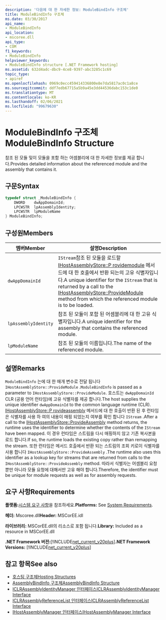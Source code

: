 ```yaml
---
description: '다음에 대 한 자세한 정보: ModuleBindInfo 구조체'
title: ModuleBindInfo 구조체
ms.date: 03/30/2017
api_name:
- ModuleBindInfo
api_location:
- mscoree.dll
api_type:
- COM
f1_keywords:
- ModuleBindInfo
helpviewer_keywords:
- ModuleBindInfo structure [.NET Framework hosting]
ms.assetid: 632d4adc-dbc9-4ce8-9397-abc3285c1c69
topic_type:
- apiref
ms.openlocfilehash: 0969c0ecc459414336800e8e7da5817ac0c1a8ce
ms.sourcegitcommit: ddf7edb67715a5b9a45e3dd44536dabc153c1de0
ms.translationtype: MT
ms.contentlocale: ko-KR
ms.lasthandoff: 02/06/2021
ms.locfileid: "99679630"
---
```

# <a name="modulebindinfo-structure"></a><span data-ttu-id="c6e11-103">ModuleBindInfo 구조체</span><span class="sxs-lookup"><span data-stu-id="c6e11-103">ModuleBindInfo Structure</span></span>

<span data-ttu-id="c6e11-104">참조 된 모듈 및이 모듈을 포함 하는 어셈블리에 대 한 자세한 정보를 제공 합니다.</span><span class="sxs-lookup"><span data-stu-id="c6e11-104">Provides detailed information about the referenced module and the assembly that contains it.</span></span>  
  
## <a name="syntax"></a><span data-ttu-id="c6e11-105">구문</span><span class="sxs-lookup"><span data-stu-id="c6e11-105">Syntax</span></span>  
  
```cpp  
typedef struct _ModuleBindInfo {  
    DWORD    dwAppDomainId;  
    LPCWSTR  lpAssemblyIdentity;  
    LPCWSTR  lpModuleName  
} ModuleBindInfo;  
```  
  
## <a name="members"></a><span data-ttu-id="c6e11-106">구성원</span><span class="sxs-lookup"><span data-stu-id="c6e11-106">Members</span></span>  
  
|<span data-ttu-id="c6e11-107">멤버</span><span class="sxs-lookup"><span data-stu-id="c6e11-107">Member</span></span>|<span data-ttu-id="c6e11-108">설명</span><span class="sxs-lookup"><span data-stu-id="c6e11-108">Description</span></span>|  
|------------|-----------------|  
|`dwAppDomainId`|<span data-ttu-id="c6e11-109">`IStream`참조 된 모듈을 로드할 [IHostAssemblyStore::P rovidemodule](ihostassemblystore-providemodule-method.md) 메서드에 대 한 호출에서 반환 되는의 고유 식별자입니다.</span><span class="sxs-lookup"><span data-stu-id="c6e11-109">A unique identifier for the `IStream` that is returned by a call to the [IHostAssemblyStore::ProvideModule](ihostassemblystore-providemodule-method.md) method from which the referenced module is to be loaded.</span></span>|  
|`lpAssemblyIdentity`|<span data-ttu-id="c6e11-110">참조 된 모듈이 포함 된 어셈블리에 대 한 고유 식별자입니다.</span><span class="sxs-lookup"><span data-stu-id="c6e11-110">A unique identifier for the assembly that contains the referenced module.</span></span>|  
|`lpModuleName`|<span data-ttu-id="c6e11-111">참조 된 모듈의 이름입니다.</span><span class="sxs-lookup"><span data-stu-id="c6e11-111">The name of the referenced module.</span></span>|  
  
## <a name="remarks"></a><span data-ttu-id="c6e11-112">설명</span><span class="sxs-lookup"><span data-stu-id="c6e11-112">Remarks</span></span>  

 <span data-ttu-id="c6e11-113">`ModuleBindInfo` 는에 대 한 매개 변수로 전달 됩니다 `IHostAssemblyStore::ProvideModule` .</span><span class="sxs-lookup"><span data-stu-id="c6e11-113">`ModuleBindInfo` is passed as a parameter to `IHostAssemblyStore::ProvideModule`.</span></span> <span data-ttu-id="c6e11-114">호스트는 `dwAppDomainId` CLR (공용 언어 런타임)에 고유 식별자를 제공 합니다.</span><span class="sxs-lookup"><span data-stu-id="c6e11-114">The host supplies the unique identifier `dwAppDomainId` to the common language runtime (CLR).</span></span> <span data-ttu-id="c6e11-115">[IHostAssemblyStore::P rovideassembly](ihostassemblystore-provideassembly-method.md) 메서드에 대 한 호출이 반환 된 후 런타임은 식별자를 사용 하 여의 내용이 매핑 되었는지 여부를 확인 합니다 `IStream` .</span><span class="sxs-lookup"><span data-stu-id="c6e11-115">After a call to the [IHostAssemblyStore::ProvideAssembly](ihostassemblystore-provideassembly-method.md) method returns, the runtime uses the identifier to determine whether the contents of the `IStream` have been mapped.</span></span> <span data-ttu-id="c6e11-116">이 경우 런타임은 스트림을 다시 매핑하지 않고 기존 복사본을 로드 합니다.</span><span class="sxs-lookup"><span data-stu-id="c6e11-116">If so, the runtime loads the existing copy rather than remapping the stream.</span></span> <span data-ttu-id="c6e11-117">또한 런타임은 메서드 호출에서 반환 되는 스트림의 조회 키로이 식별자를 사용 합니다 `IHostAssemblyStore::ProvideAssembly` .</span><span class="sxs-lookup"><span data-stu-id="c6e11-117">The runtime also uses this identifier as a lookup key for streams that are returned from calls to the `IHostAssemblyStore::ProvideAssembly` method.</span></span> <span data-ttu-id="c6e11-118">따라서 식별자는 어셈블리 요청 뿐만 아니라 모듈 요청에 대해서만 고유 해야 합니다.</span><span class="sxs-lookup"><span data-stu-id="c6e11-118">Therefore, the identifier must be unique for module requests as well as for assembly requests.</span></span>  
  
## <a name="requirements"></a><span data-ttu-id="c6e11-119">요구 사항</span><span class="sxs-lookup"><span data-stu-id="c6e11-119">Requirements</span></span>  

 <span data-ttu-id="c6e11-120">**플랫폼:**[시스템 요구 사항](../../get-started/system-requirements.md)을 참조하세요.</span><span class="sxs-lookup"><span data-stu-id="c6e11-120">**Platforms:** See [System Requirements](../../get-started/system-requirements.md).</span></span>  
  
 <span data-ttu-id="c6e11-121">**헤더:** Mscoree.dll</span><span class="sxs-lookup"><span data-stu-id="c6e11-121">**Header:** MSCorEE.idl</span></span>  
  
 <span data-ttu-id="c6e11-122">**라이브러리:** MSCorEE.dll의 리소스로 포함 됩니다.</span><span class="sxs-lookup"><span data-stu-id="c6e11-122">**Library:** Included as a resource in MSCorEE.dll</span></span>  
  
 <span data-ttu-id="c6e11-123">**.NET Framework 버전:**[!INCLUDE[net_current_v20plus](../../../../includes/net-current-v20plus-md.md)]</span><span class="sxs-lookup"><span data-stu-id="c6e11-123">**.NET Framework Versions:** [!INCLUDE[net_current_v20plus](../../../../includes/net-current-v20plus-md.md)]</span></span>  
  
## <a name="see-also"></a><span data-ttu-id="c6e11-124">참고 항목</span><span class="sxs-lookup"><span data-stu-id="c6e11-124">See also</span></span>

- [<span data-ttu-id="c6e11-125">호스팅 구조체</span><span class="sxs-lookup"><span data-stu-id="c6e11-125">Hosting Structures</span></span>](hosting-structures.md)
- [<span data-ttu-id="c6e11-126">AssemblyBindInfo 구조체</span><span class="sxs-lookup"><span data-stu-id="c6e11-126">AssemblyBindInfo Structure</span></span>](assemblybindinfo-structure.md)
- [<span data-ttu-id="c6e11-127">ICLRAssemblyIdentityManager 인터페이스</span><span class="sxs-lookup"><span data-stu-id="c6e11-127">ICLRAssemblyIdentityManager Interface</span></span>](iclrassemblyidentitymanager-interface.md)
- [<span data-ttu-id="c6e11-128">ICLRAssemblyReferenceList 인터페이스</span><span class="sxs-lookup"><span data-stu-id="c6e11-128">ICLRAssemblyReferenceList Interface</span></span>](iclrassemblyreferencelist-interface.md)
- [<span data-ttu-id="c6e11-129">IHostAssemblyManager 인터페이스</span><span class="sxs-lookup"><span data-stu-id="c6e11-129">IHostAssemblyManager Interface</span></span>](ihostassemblymanager-interface.md)
